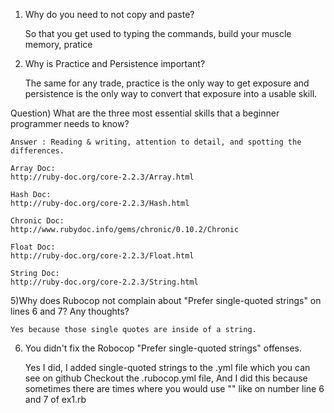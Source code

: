 1) Why do you need to not copy and paste?

    So that you get used to typing the commands, build your muscle memory, pratice

2) Why is Practice and Persistence important?

    The same for any trade, practice is the only way to get exposure
    and persistence is the only way to convert that exposure into a usable skill.

Question) What are the three most essential skills that a beginner programmer needs to know?

    Answer : Reading & writing, attention to detail, and spotting the differences.

    Array Doc:
    http://ruby-doc.org/core-2.2.3/Array.html

    Hash Doc:
    http://ruby-doc.org/core-2.2.3/Hash.html

    Chronic Doc:
    http://www.rubydoc.info/gems/chronic/0.10.2/Chronic

    Float Doc:
    http://ruby-doc.org/core-2.2.3/Float.html

    String Doc:
    http://ruby-doc.org/core-2.2.3/String.html

5)Why does Rubocop not complain about "Prefer single-quoted strings" on lines 6 and 7? Any thoughts?

    Yes because those single quotes are inside of a string.
    
6) You didn't fix the Robocop "Prefer single-quoted strings" offenses.

    Yes I did, I added single-quoted strings to the .yml file which you can see on github
    Checkout the .rubocop.yml file, And I did this because sometimes there are times where
    you would use "" like on number line 6 and 7 of ex1.rb
